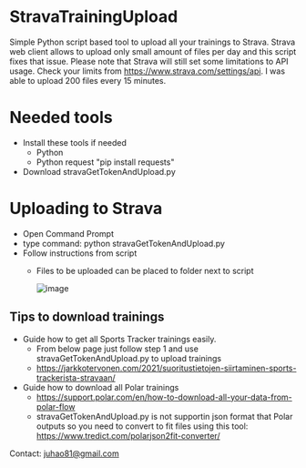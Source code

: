 # StravaTrainingUpload
Simple Python script based tool to upload all your trainings to Strava. Strava web client allows to upload only small amount of files per day and this script fixes that issue. Please note that Strava will still set some limitations to API usage. Check your limits from https://www.strava.com/settings/api. I was able to upload 200 files every 15 minutes.

# Needed tools
- Install these tools if needed
   * Python
   * Python request "pip install requests"
- Download stravaGetTokenAndUpload.py

# Uploading to Strava
- Open Command Prompt
- type command: python stravaGetTokenAndUpload.py
- Follow instructions from script
   * Files to be uploaded can be placed to folder next to script

     
     ![image](https://github.com/JuhaO81/StravaTrainingUpload/assets/29195184/f695b61d-4565-44aa-99e7-6cbca4c72aee)

## Tips to download trainings
- Guide how to get all Sports Tracker trainings easily.
   * From below page just follow step 1 and use stravaGetTokenAndUpload.py to upload trainings
   * https://jarkkotervonen.com/2021/suoritustietojen-siirtaminen-sports-trackerista-stravaan/
- Guide how to download all Polar trainings
   * https://support.polar.com/en/how-to-download-all-your-data-from-polar-flow
   * stravaGetTokenAndUpload.py is not supportin json format that Polar outputs so you need to convert to fit files using this tool: https://www.tredict.com/polarjson2fit-converter/

Contact: juhao81@gmail.com
